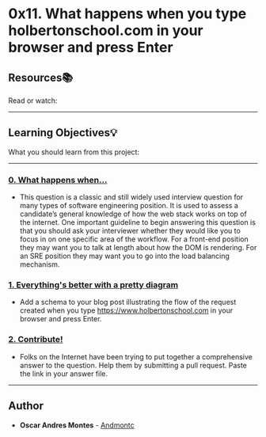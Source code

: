 # 0x11. What happens when you type holbertonschool.com in your browser and press Enter

## Resources:books:
Read or watch:

---
## Learning Objectives:bulb:
What you should learn from this project:

---

### [0. What happens when...](./0-blog_post)
* This question is a classic and still widely used interview question for many types of software engineering position. It is used to assess a candidate’s general knowledge of how the web stack works on top of the internet. One important guideline to begin answering this question is that you should ask your interviewer whether they would like you to focus in on one specific area of the workflow. For a front-end position they may want you to talk at length about how the DOM is rendering. For an SRE position they may want you to go into the load balancing mechanism.


### [1. Everything's better with a pretty diagram](./1-what_happen_when_diagram)
* Add a schema to your blog post illustrating the flow of the request created when you type https://www.holbertonschool.com in your browser and press Enter.


### [2. Contribute!](./2-contribution-to_what-happens-when_github_answer)
* Folks on the Internet have been trying to put together a comprehensive answer to the question. Help them by submitting a pull request. Paste the link in your answer file.

---

## Author
* **Oscar Andres Montes** - [Andmontc](https://github.com/Andmontc)